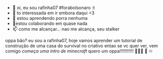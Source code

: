 - 👋 oi, eu sou rafinha07 #forabolsonaro :t
- 👀 to interessada em ir embora daqui <3
- 🌱 estou aprendendo porra nenhuma
- 💞️estou colaborando em quase nada
- 📫 como me alcançar... nao me alcança, seu stalker

<!---
rafinha07/rafinha07 is a ✨ special ✨ repository because its `README.md` (this file) appears on your GitHub profile.
You can click the Preview link to take a look at your changes.
--->

oppa                                        bão? eu sou a rafinha07, hoje vamos aprender um tutorial de construção de uma casa do survival no criativo
entao se vc quer ver, vem comigo *começa uma intro de minecraft*
quero um oppa!!!!!!!!!!! 👨🍥🍓 
🦆 ♾️
